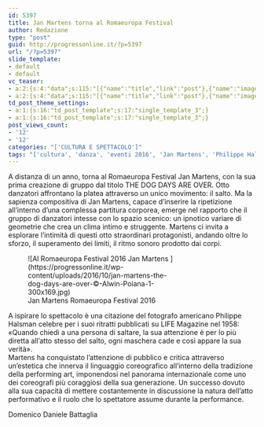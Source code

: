 ```yaml
---
id: 5397
title: Jan Martens torna al Romaeuropa Festival
author: Redazione
type: "post"
guid: http://progressonline.it/?p=5397
url: "/?p=5397"
slide_template:
- default
- default
vc_teaser:
- a:2:{s:4:"data";s:115:"[{"name":"title","link":"post"},{"name":"image","image":"featured","link":"none"},{"name":"text","mode":"excerpt"}]";s:7:"bgcolor";s:0:"";}
- a:2:{s:4:"data";s:115:"[{"name":"title","link":"post"},{"name":"image","image":"featured","link":"none"},{"name":"text","mode":"excerpt"}]";s:7:"bgcolor";s:0:"";}
td_post_theme_settings:
- a:1:{s:16:"td_post_template";s:17:"single_template_3";}
- a:1:{s:16:"td_post_template";s:17:"single_template_3";}
post_views_count:
- '12'
- '12'
categories: "['CULTURA E SPETTACOLO']"
tags: "['cultura', 'danza', 'eventi 2016', 'Jan Martens', 'Philippe Halsman', 'Roma', 'Romaeuropa Festival']"
---
```


A distanza di un anno, torna al Romaeuropa Festival Jan Martens, con la sua prima creazione di gruppo dal titolo THE DOG DAYS ARE OVER. Otto danzatori affrontano la platea attraverso un unico movimento: il salto. Ma la sapienza compositiva di Jan Martens, capace d’inserire la ripetizione all’interno d’una complessa partitura corporea, emerge nel rapporto che il gruppo di danzatori intesse con lo spazio scenico: un ipnotico variare di geometrie che crea un clima intimo e struggente. Martens ci invita a esplorare l’intimità di questi otto straordinari protagonisti, andando oltre lo sforzo, il superamento dei limiti, il ritmo sonoro prodotto dai corpi.

<figure aria-describedby="caption-attachment-5399" class="wp-caption alignnone" id="attachment_5399" style="width: 300px">![Al Romaeuropa Festival 2016 Jan Martens ](https://progressonline.it/wp-content/uploads/2016/10/jan-martens-the-dog-days-are-over-©-Alwin-Poiana-1-300x169.jpg)<figcaption class="wp-caption-text" id="caption-attachment-5399">Jan Martens Romaeuropa Festival 2016</figcaption></figure>

A ispirare lo spettacolo è una citazione del fotografo americano Philippe Halsman celebre per i suoi ritratti pubblicati su LIFE Magazine nel 1958: «Quando chiedi a una persona di saltare, la sua attenzione è per lo più diretta all’atto stesso del salto, ogni maschera cade e così appare la sua verità».  
Martens ha conquistato l’attenzione di pubblico e critica attraverso un’estetica che innerva il linguaggio coreografico all’interno della tradizione della performing art, imponendosi nel panorama internazionale come uno dei coreografi più coraggiosi della sua generazione. Un successo dovuto alla sua capacità di mettere costantemente in discussione la natura dell’atto performativo e il ruolo che lo spettatore assume durante la performance.

Domenico Daniele Battaglia